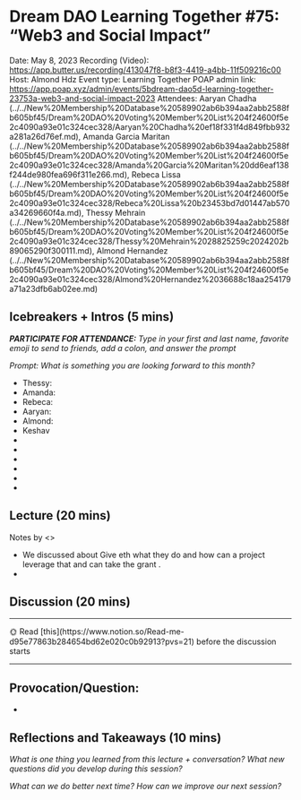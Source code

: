 # Dream DAO Learning Together #75: “Web3 and Social Impact”

Date: May 8, 2023
Recording (Video): https://app.butter.us/recording/413047f8-b8f3-4419-a4bb-11f509216c00
Host: Almond Hdz
Event type: Learning Together
POAP admin link: https://app.poap.xyz/admin/events/5bdream-dao5d-learning-together-23753a-web3-and-social-impact-2023
Attendees: Aaryan Chadha (../../New%20Membership%20Database%20589902ab6b394aa2abb2588fb605bf45/Dream%20DAO%20Voting%20Member%20List%204f24600f5e2c4090a93e01c324cec328/Aaryan%20Chadha%20ef18f331f4d849fbb932a281a26d76ef.md), Amanda Garcia Maritan (../../New%20Membership%20Database%20589902ab6b394aa2abb2588fb605bf45/Dream%20DAO%20Voting%20Member%20List%204f24600f5e2c4090a93e01c324cec328/Amanda%20Garcia%20Maritan%20dd6eaf138f244de980fea696f311e266.md), Rebeca Lissa  (../../New%20Membership%20Database%20589902ab6b394aa2abb2588fb605bf45/Dream%20DAO%20Voting%20Member%20List%204f24600f5e2c4090a93e01c324cec328/Rebeca%20Lissa%20b23453bd7d01447ab570a34269660f4a.md), Thessy Mehrain (../../New%20Membership%20Database%20589902ab6b394aa2abb2588fb605bf45/Dream%20DAO%20Voting%20Member%20List%204f24600f5e2c4090a93e01c324cec328/Thessy%20Mehrain%2028825259c2024202b89065290f300111.md), Almond Hernandez (../../New%20Membership%20Database%20589902ab6b394aa2abb2588fb605bf45/Dream%20DAO%20Voting%20Member%20List%204f24600f5e2c4090a93e01c324cec328/Almond%20Hernandez%2036688c18aa254179a71a23dfb6ab02ee.md)

## Icebreakers + Intros (5 mins)

***PARTICIPATE FOR ATTENDANCE:** Type in your first and last name, favorite emoji to send to friends, add a colon, and answer the prompt*

*Prompt: What is something you are looking forward to this month?*

- Thessy:
- Amanda:
- Rebeca:
- Aaryan:
- Almond:
- Keshav
- 
- 
- 
- 
- 
- 

## Lecture (20 mins)

Notes by <>

- We discussed about Give eth what they do and how can a project leverage that and can take the grant .
- 

## Discussion (20 mins)

---

<aside>
🌞 Read [this](https://www.notion.so/Read-me-d95e77863b284654bd62e020c0b92913?pvs=21) before the discussion starts

</aside>

---

## Provocation/Question:

- 

## Reflections and Takeaways (10 mins)

*What is one thing you learned from this lecture + conversation? What new questions did you develop during this session?*

*What can we do better next time? How can we improve our next session?*